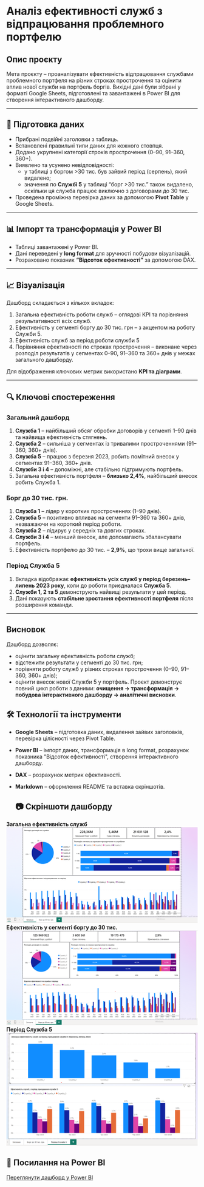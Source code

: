 # Аналіз ефективності служб з відпрацювання проблемного портфелю

## Опис проєкту
Мета проєкту – проаналізувати ефективність відпрацювання службами проблемного портфеля на різних строках прострочення та оцінити вплив нової служби на портфель боргів.
Вихідні дані були зібрані у форматі Google Sheets, підготовлені та завантажені в Power BI для створення інтерактивного дашборду.

---

## 🔧 Підготовка даних
- Прибрані подвійні заголовки з таблиць.
- Встановлені правильні типи даних для кожного стовпця.
- Додано укрупнені категорії строків прострочення (0–90, 91–360, 360+).
- Виявлено та усунено невідповідності:
  - у таблиці з боргом >30 тис. був зайвий період (серпень), який видалено;
  - значення по **Службі 5** у таблиці “борг >30 тис.” також видалено, оскільки ця служба працює виключно з договорами до 30 тис.
- Проведена проміжна перевірка даних за допомогою **Pivot Table** у Google Sheets.

---

## 📊 Імпорт та трансформація у Power BI
- Таблиці завантажені у Power BI.
- Дані переведені у **long format** для зручності побудови візуалізацій.
- Розраховано показник **“Відсоток ефективності”** за допомогою DAX.

---

## 📈 Візуалізація
Дашборд складається з кількох вкладок:
1. Загальна ефективність роботи служб – оглядові KPI та порівняння результативності всіх служб.
2. Ефективність у сегменті боргу до 30 тис. грн – з акцентом на роботу Служби 5.
3. Ефективність служб за період роботи служби 5
4. Порівняння ефективності по строках прострочення – виконане через розподіл результатів у сегментах 0–90, 91–360 та 360+ днів у межах загального дашборду.

Для відображення ключових метрик використано **KPI та діаграми**.

---

## 🔍 Ключові спостереження

### Загальний дашборд
1. **Служба 1** – найбільший обсяг обробки договорів у сегменті 1–90 днів та найвища ефективність стягнень.
2. **Служба 2** – сильніша у сегментах із тривалими простроченнями (91–360, 360+ днів).
3. **Служба 5** – працює з березня 2023, робить помітний внесок у сегментах 91–360, 360+ днів.
4. **Служби 3 і 4** – допоміжні, але стабільно підтримують портфель.
5. Загальна ефективність портфеля – **близько 2,4%**, найбільший внесок робить Служба 1.

### Борг до 30 тис. грн.
1. **Служба 1** – лідер у коротких простроченнях (1–90 днів).
2. **Служба 5** – позитивно впливає на сегменти 91–360 та 360+ днів, незважаючи на короткий період роботи.
3. **Служба 2** – лідирує у середніх та довгих строках.
4. **Служби 3 і 4** – менший внесок, але допомагають збалансувати портфель.
5. Ефективність портфелю до 30 тис. – **2,9%**, що трохи вище загальної.

### Період Служба 5
1. Вкладка відображає **ефективність усіх служб у період березень–липень 2023 року**, коли до роботи приєдналася **Служба 5**.  
2. **Служби 1, 2 та 5** демонструють найвищі результати у цей період.  
3. Дані показують **стабільне зростання ефективності портфеля** після розширення команди.

---

## Висновок
Дашборд дозволяє:
- оцінити загальну ефективність роботи служб;
- відстежити результати у сегменті до 30 тис. грн;
- порівняти роботу служб у різних строках прострочення (0–90, 91–360, 360+ днів);
- оцінити внесок нової Служби 5 у портфель.
Проєкт демонструє повний цикл роботи з даними: **очищення → трансформація → побудова інтерактивного дашборду → аналітичні висновки**.

## 🛠 Технології та інструменти
- **Google Sheets** – підготовка даних, видалення зайвих заголовків, перевірка цілісності через Pivot Table.
- **Power BI** – імпорт даних, трансформація в long format, розрахунок показника "Відсоток ефективності", створення інтерактивного дашборду.
- **DAX** – розрахунок метрик ефективності.
- **Markdown** – оформлення README та вставка скріншотів.

  ## 📷 Скріншоти дашборду
**Загальна ефективність служб**  
![Dashboard 1](https://github.com/data-by-anastasia/DebtCollectionAnalysis/blob/main/Screenshot%201.png?raw=true)
**Ефективність у сегменті боргу до 30 тис.** 
![Dashboard 2](https://github.com/data-by-anastasia/DebtCollectionAnalysis/blob/main/Screenshot%202.png?raw=true)
**Період Служба 5**  
![Dashboard 2](https://github.com/data-by-anastasia/DebtCollectionAnalysis/blob/main/Screenshot%203.png?raw=true)

## 🔗 Посилання на Power BI
[Переглянути дашборд у Power BI](https://drive.google.com/file/d/1ffJb_B9MTQLhqnve7WPnrQTFE0G8s0Ce/view?usp=sharing)

